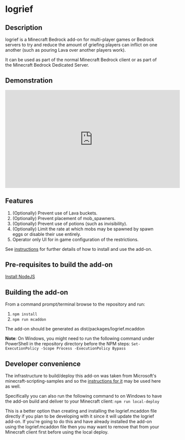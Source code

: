 # logrief

## Description

logrief is a Minecraft Bedrock add-on for multi-player games or Bedrock servers to try and reduce the amount of griefing players can inflict on one another (such as pouring Lava over another players work).

It can be used as part of the normal Minecraft Bedrock client or as part of the Minecraft Bedrock Dedicated Server.

## Demonstration

<iframe width="560" height="315" src="https://youtu.be/qaKPgwGZa3E" frameborder="0" allowfullscreen></iframe>

## Features

1. (Optionally) Prevent use of Lava buckets.
2. (Optionally) Prevent placement of mob_spawners.
3. (Optionally) Prevent use of potions (such as invisibility).
4. (Optionally) Limit the rate at which mobs may be spawned by spawn eggs or disable their use entirely.
5. Operator only UI for in game configuration of the restrictions.

See [instructions](docs/Instructions.md) for further details of how to install and use the add-on.

## Pre-requisites to build the add-on

[Install NodeJS](https://nodejs.org/en)

## Building the add-on

From a command prompt/terminal browse to the repository and run:

1. `npm install`
2. `npm run mcaddon`

The add-on should be generated as dist/packages/logrief.mcaddon

**Note**: On Windows, you might need to run the following command under PowerShell in the repository directory before the NPM steps:
`Set-ExecutionPolicy -Scope Process -ExecutionPolicy Bypass`

## Developer convenience

The infrastructure to build/deploy this add-on was taken from Microsoft's minecraft-scripting-samples and so the [instructions for it](https://github.com/microsoft/minecraft-scripting-samples/blob/main/ts-starter/README.md) may be used here as well.

Specifically you can also run the following command to on Windows to have the add-on build and deliver to your Minecraft client:
`npm run local-deploy`

This is a better option than creating and installing the logrief.mcaddon file directly if you plan to be developing with it since it will update the logrief add-on. If you're going to do this and have already installed the add-on using the logrief.mcaddon file then you may want to remove that from your Minecraft client first before using the local deploy.
